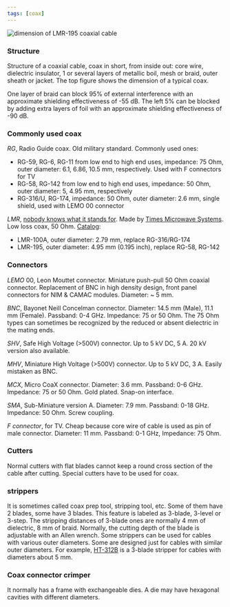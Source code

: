 ```yaml
---
tags: [coax]
---
```


![dimension of LMR-195 coaxial 
cable](https://telcoantennas.com.au/site/sites/default/files/images/LMR200-coaxial-cable-cutaway-LMR195.png)

### Structure

Structure of a coaxial cable, coax in short, from inside out: core wire, 
dielectric insulator, 1 or several layers of metallic boil, mesh or braid, 
outer sheath or jacket. The top figure shows the dimension of a typical coax.

One layer of braid can block 95% of external interference with an approximate 
shielding effectiveness of -55 dB. The left 5% can be blocked by adding extra 
layers of foil with an approximate shielding effectiveness of -90 dB.

### Commonly used coax

*RG*, Radio Guide coax. Old military standard. Commonly used ones:

- RG-59, RG-6, RG-11 from low end to high end uses, impedance: 75 Ohm, outer 
  diameter: 6.1, 6.86, 10.5 mm, respectively. Used with F connectors for TV
- RG-58, RG-142 from low end to high end uses, impedance: 50 Ohm, outer 
  diameter: 5, 4.95 mm, respectively
- RG-316/U, RG-174, impedance: 50 Ohm, outer diameter: 2.6 mm, single shield, 
  used with LEMO 00 connector

*LMR*, [nobody knows what it stands for][k3dav]. Made by [Times Microwave
Systems][times]. Low loss coax, 50 Ohm. [Catalog]:

- LMR-100A, outer diameter: 2.79 mm, replace RG-316/RG-174
- LMR-195, outer diameter: 4.95 mm (0.195 inch), replace RG-58, RG-142

[k3dav]:http://www.k3dav.com/lmrcoaxialcables.htm
[times]:http://www.timesmicrowave.com/cms/products/cables/lmr/
[Catalog]:http://www.timesmicrowave.com/documents/resources/Complete%20Catalog.pdf

### Connectors

*LEMO* 00, Leon Mouttet connector. Miniature push-pull 50 Ohm coaxial 
connector. Replacement of BNC in high density design, front panel connectors 
for NIM & CAMAC modules. Diameter: ~ 5 mm.

*BNC*, Bayonet Neill Concelman connector. Diameter: 14.5 mm (Male), 11.1 mm 
(Female). Passband: 0-4 GHz. Impedance: 75 or 50 Ohm. The 75 Ohm types can 
sometimes be recognized by the reduced or absent dielectric in the mating ends. 

*SHV*, Safe High Voltage (>500V) connector. Up to 5 kV DC, 5 A. 20 kV version 
also available.

*MHV*, Miniature High Voltage (>500V) connector. Up to 5 kV DC, 3 A. Easily 
mistaken as BNC.

*MCX*, Micro CoaX connector. Diameter: 3.6 mm. Passband: 0-6 GHz. Impedance: 75 
or 50 Ohm. Gold plated. Snap-on interface.

*SMA*, Sub-Miniature version A. Diameter: 7.9 mm. Passband: 0-18 GHz.  
Impedance: 50 Ohm. Screw coupling.

*F connector*, for TV. Cheap because core wire of cable is used as pin of male 
connector. Diameter: 11 mm. Passband: 0-1 GHz, Impedance: 75 Ohm.

### Cutters

Normal cutters with flat blades cannot keep a round cross section of the cable 
after cutting. Special cutters have to be used for coax.

### strippers

It is sometimes called coax prep tool, stripping tool, etc. Some of them have 2 
blades, some have 3 blades. This feature is labeled as 3-blade, 3-level or 
3-step. The stripping distances of 3-blade ones are normally 4 mm of 
dielectric, 8 mm of braid. Normally, the cutting depth of the blade is 
adjustable with an Allen wrench. Some strippers can be used for cables with 
various outer diameters.  Some are designed just for cables with similar outer 
diameters. For example, [HT-312B] is a 3-blade stripper for cables with 
diameters about 5 mm.

[HT-312B]:http://www.terra-wave.com/shop/stripping-tool-3-blade-for-tws195-p-715.html

### Coax connector crimper

It normally has a frame with exchangeable dies. A die may have hexagonal 
cavities with different diameters.

